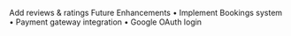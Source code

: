 Add reviews & ratings
Future Enhancements 
	•	Implement Bookings system
	•	Payment gateway integration
	•	Google OAuth login
